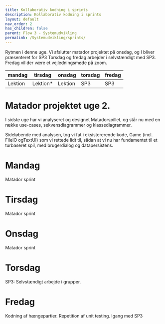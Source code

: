 ```yaml
---
title: Kollaborativ kodning i sprints
description: Kollaborativ kodning i sprints
layout: default
nav_order: 2
has_children: false
parent: Flow 3 - Systemudvikling
permalink: /Systemudvikling/sprints/
---
```


Rytmen i denne uge. Vi afslutter matador projektet på onsdag, og I bliver præsenteret for SP3
Torsdag og fredag arbejder i selvstændigt med SP3. Fredag vil der være et vejledningsmøde på zoom.

|mandag | tirsdag  | onsdag | torsdag | fredag |
|--- |----------| --- |---------|--------|
|Lektion | Lektion* | Lektion | SP3     | SP3    |

# Matador projektet uge 2.


I sidste uge har vi analyseret og designet Matadorspillet, og står nu med en række use-cases, sekvensdiagrammer og klassediagrammer.

Sideløbende med analysen, tog vi fat i eksistererende kode, Game (incl. FileIO ogTextUI) som vi rettede lidt til, sådan at vi nu har fundamentet til et turbaseret spil, med brugerdialog og datapersistens.

<!-- Kodemæssigt har vi indtil videre kun tilpasset eksisterende kode og lavet små forbedringer her og der.
Men vi nåede lige at tage hul på sprint4 (sidste del af use case 1), hvor matadorspillepladen bliver bygget.
Der var fem forskellige ting der skulle laves og I fordelte opgaven i mellem jer. Vi kalder det kollaborativ kodning, og den måde arbejder vi på de næste tre dage.
-->

# Mandag
Matador sprint
<!--I dag skal vi samle koden I producerede i sprint4, og tester at koden nu har en objekt repræsentation af spillepladen

Derefter igang med sprint5 (use case 3) hvor spilleren kaster en terning og rykker frem på brættet.

Vi sætter også tid af til evaluering af semesteret

### Projektmål
Spillere kan kaste terning og rykke rundt på brættet.-->

# Tirsdag
Matador sprint
<!--Implementation af UC4: landAndAct  (Property klasserne)

### Projektmål
Test af kode til  UC3: ThrowAndMove-->


# Onsdag
Matador sprint
<!--Vi fortsætter med  UC4: landAndAct og implementerer flere subklasser til Field klassen.


### Projektmål
Projektmål
Implementation af UC4: landAndAct(Tax og Chance klasserne)-->


# Torsdag
SP3: Selvstændigt arbejde i grupper.



# Fredag
Kodning af hængepartier. Repetition af unit testing. Igang med SP3

